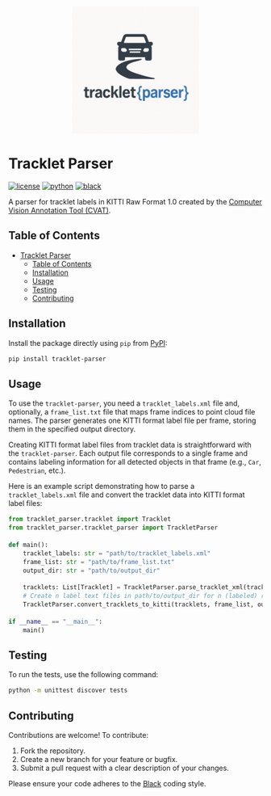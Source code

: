 <p align="center">
  <img src="/assets/logo.png" alt="Tracklet Parser" width="50%">
</p>

# Tracklet Parser

[![license](https://img.shields.io/badge/license-MIT-green)](https://github.com/holtvogt/tracklet_parser/blob/develop/LICENSE.txt)
[![python](https://img.shields.io/badge/python-3.12-blue)](https://www.python.org/downloads/)
[![black](https://img.shields.io/badge/style-black-black)](https://github.com/psf/black)

A parser for tracklet labels in KITTI Raw Format 1.0 created by the [Computer Vision Annotation Tool (CVAT)](https://github.com/openvinotoolkit/cvat).

## Table of Contents

- [Tracklet Parser](#tracklet-parser)
  - [Table of Contents](#table-of-contents)
  - [Installation](#installation)
  - [Usage](#usage)
  - [Testing](#testing)
  - [Contributing](#contributing)

## Installation

Install the package directly using `pip` from [PyPI](https://pypi.org/project/tracklet-parser/):

```bash
pip install tracklet-parser
```

## Usage

To use the `tracklet-parser`, you need a `tracklet_labels.xml` file and, optionally, a `frame_list.txt` file that maps frame indices to point cloud file names. The parser generates one KITTI format label file per frame, storing them in the specified output directory.

Creating KITTI format label files from tracklet data is straightforward with the `tracklet-parser`. Each output file corresponds to a single frame and contains labeling information for all detected objects in that frame (e.g., `Car`, `Pedestrian`, etc.).

Here is an example script demonstrating how to parse a `tracklet_labels.xml` file and convert the tracklet data into KITTI format label files:

```python
from tracklet_parser.tracklet import Tracklet
from tracklet_parser.tracklet_parser import TrackletParser

def main():
    tracklet_labels: str = "path/to/tracklet_labels.xml"
    frame_list: str = "path/to/frame_list.txt"
    output_dir: str = "path/to/output_dir"

    tracklets: List[Tracklet] = TrackletParser.parse_tracklet_xml(tracklet_labels)
    # Create n label text files in path/to/output_dir for n (labeled) recordings in KITTI format
    TrackletParser.convert_tracklets_to_kitti(tracklets, frame_list, output_dir)

if __name__ == "__main__":
    main()
```

## Testing

To run the tests, use the following command:

```bash
python -m unittest discover tests
```

## Contributing

Contributions are welcome! To contribute:

1. Fork the repository.
2. Create a new branch for your feature or bugfix.
3. Submit a pull request with a clear description of your changes.

Please ensure your code adheres to the [Black](https://github.com/psf/black) coding style.
